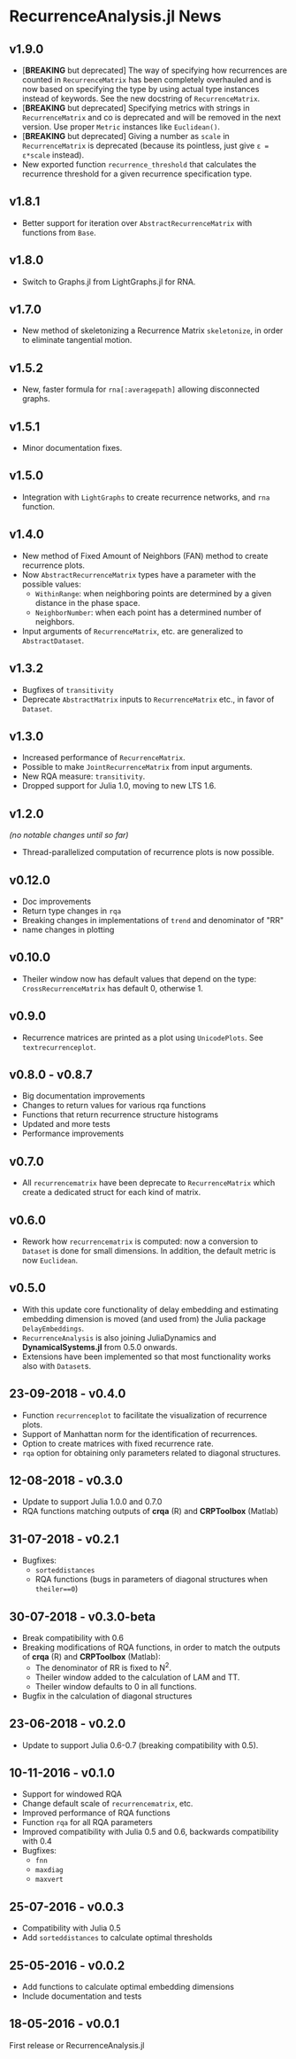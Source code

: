 # RecurrenceAnalysis.jl News
## v1.9.0
- [**BREAKING** but deprecated] The way of specifying how recurrences are counted in `RecurrenceMatrix` has been completely overhauled and is now based on specifying the type by using actual type instances instead of keywords. See the new docstring of `RecurrenceMatrix`.
- [**BREAKING** but deprecated] Specifying metrics with strings in `RecurrenceMatrix` and co is deprecated and will be removed in the next version. Use proper `Metric` instances like `Euclidean()`.
- [**BREAKING** but deprecated] Giving a number as `scale` in `RecurrenceMatrix` is deprecated (because its pointless, just give `ε = ε*scale` instead).
- New exported function `recurrence_threshold` that calculates the recurrence threshold for a given recurrence specification type.

## v1.8.1
- Better support for iteration over `AbstractRecurrenceMatrix` with functions from `Base`.

## v1.8.0
- Switch to Graphs.jl from LightGraphs.jl for RNA.

## v1.7.0
- New method of skeletonizing a Recurrence Matrix `skeletonize`, in order to eliminate tangential motion.

## v1.5.2
- New, faster formula for `rna[:averagepath]` allowing disconnected graphs.

## v1.5.1
- Minor documentation fixes.

## v1.5.0
- Integration with `LightGraphs` to create recurrence networks, and `rna` function.

## v1.4.0
- New method of Fixed Amount of Neighbors (FAN) method to create recurrence plots.
- Now `AbstractRecurrenceMatrix` types have a parameter with the possible values:
    * `WithinRange`: when neighboring points are determined by a given distance in the phase space.
    * `NeighborNumber`: when each point has a determined number of neighbors.
- Input arguments of `RecurrenceMatrix`, etc. are generalized to `AbstractDataset`.

## v1.3.2
- Bugfixes of `transitivity`
- Deprecate `AbstractMatrix` inputs to `RecurrenceMatrix` etc., in favor of `Dataset`.

## v1.3.0
- Increased performance of `RecurrenceMatrix`.
- Possible to make `JointRecurrenceMatrix` from input arguments.
- New RQA measure: `transitivity`.
- Dropped support for Julia 1.0, moving to new LTS 1.6.

## v1.2.0
*(no notable changes until so far)*

- Thread-parallelized computation of recurrence plots is now possible.

## v0.12.0
- Doc improvements
- Return type changes in `rqa`
- Breaking changes in implementations of `trend` and denominator of "RR"
- name changes in plotting

## v0.10.0
- Theiler window now has default values that depend on the type: `CrossRecurrenceMatrix` has default 0, otherwise 1.

## v0.9.0
- Recurrence matrices are printed as a plot using `UnicodePlots`. See `textrecurrenceplot`.

## v0.8.0 - v0.8.7
- Big documentation improvements
- Changes to return values for various rqa functions
- Functions that return recurrence structure histograms
- Updated and more tests
- Performance improvements

## v0.7.0
* All `recurrencematrix` have been deprecate to `RecurrenceMatrix` which
  create a dedicated struct for each kind of matrix.

## v0.6.0
* Rework how `recurrencematrix` is computed: now a conversion to `Dataset` is done for small dimensions. In addition, the default metric is now `Euclidean`.

## v0.5.0
* With this update core functionality of delay embedding and estimating embedding dimension is moved (and used from) the Julia package `DelayEmbeddings`.
* `RecurrenceAnalysis` is also joining JuliaDynamics and **DynamicalSystems.jl** from 0.5.0 onwards.
* Extensions have been implemented so that most functionality works also with `Dataset`s.

## 23-09-2018 - v0.4.0

* Function `recurrenceplot` to facilitate the visualization of recurrence plots.
* Support of Manhattan norm for the identification of recurrences.
* Option to create matrices with fixed recurrence rate.
* `rqa` option for obtaining only parameters related to diagonal structures.

## 12-08-2018 - v0.3.0

* Update to support Julia 1.0.0 and 0.7.0
* RQA functions matching outputs of **crqa** (R) and **CRPToolbox** (Matlab)

## 31-07-2018 - v0.2.1

* Bugfixes:
    - `sorteddistances`
    - RQA functions (bugs in parameters of diagonal structures when `theiler==0`)

## 30-07-2018 - v0.3.0-beta

* Break compatibility with 0.6
* Breaking modifications of RQA functions, in order to match the outputs of
  **crqa** (R) and **CRPToolbox** (Matlab):
    - The denominator of RR is fixed to N<sup>2</sup>.
    - Theiler window added to the calculation of LAM and TT.
    - Theiler window defaults to 0 in all functions.
* Bugfix in the calculation of diagonal structures

## 23-06-2018 - v0.2.0

* Update to support Julia 0.6-0.7 (breaking compatibility with 0.5).

## 10-11-2016 - v0.1.0

* Support for windowed RQA
* Change default scale of `recurrencematrix`, etc.
* Improved performance of RQA functions
* Function `rqa` for all RQA parameters
* Improved compatibility with Julia 0.5 and 0.6, backwards compatibility with 0.4
* Bugfixes:
    - `fnn`
    - `maxdiag`
    - `maxvert`

## 25-07-2016 - v0.0.3

* Compatibility with Julia 0.5
* Add `sorteddistances` to calculate optimal thresholds

## 25-05-2016 - v0.0.2

* Add functions to calculate optimal embedding dimensions
* Include documentation and tests

## 18-05-2016 - v0.0.1

First release or RecurrenceAnalysis.jl
